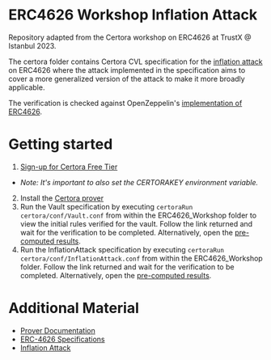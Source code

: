 # ERC4626 Workshop Inflation Attack
Repository adapted from the Certora workshop on ERC4626 at TrustX @ Istanbul 2023.

The certora folder contains Certora CVL specification for the [inflation attack](https://tienshaoku.medium.com/eip-4626-inflation-sandwich-attack-deep-dive-and-how-to-solve-it-9e3e320cc3f1) on ERC4626 where the attack implemented in the specification aims to cover a more generalized version of the attack to make it more broadly applicable. 

The verification is checked against OpenZeppelin's [implementation of ERC4626](https://github.com/OpenZeppelin/openzeppelin-contracts/blob/master/contracts/token/ERC20/extensions/ERC4626.sol).

# Getting started

1. [Sign-up for Certora Free Tier](https://www.certora.com/signup?plan=prover)
* _Note: It's important to also set the CERTORAKEY environment variable._
2. Install the [Certora prover](https://docs.certora.com/en/latest/docs/user-guide/getting-started/install.html#)
3. Run the Vault specification by executing `certoraRun certora/conf/Vault.conf` from within the ERC4626_Workshop folder to view the initial rules verified for the vault. Follow the link returned and wait for the verification to be completed. Alternatively, open the [pre-computed results](https://prover.certora.com/output/51488/0544a074c96b498a893b3f5fa67e9a0d/?anonymousKey=e987db8e13f3635bc61bb95196a75d5291d2ebd7).
4. Run the InflationAttack specification by executing `certoraRun certora/conf/InflationAttack.conf` from within the ERC4626_Workshop folder. Follow the link returned and wait for the verification to be completed. Alternatively, open the [pre-computed results](https://prover.certora.com/output/51488/d09e191668d54fcba2e6ffb3da6a4185/?anonymousKey=57153d4eb0dcb8fd11d603a57ffeac86a3ef2c3a).
 
# Additional Material

* [Prover Documentation](https://docs.certora.com/en/latest/)
* [ERC-4626 Specifications](https://ethereum.org/en/developers/docs/standards/tokens/erc-4626/)
* [Inflation Attack](https://tienshaoku.medium.com/eip-4626-inflation-sandwich-attack-deep-dive-and-how-to-solve-it-9e3e320cc3f1)
